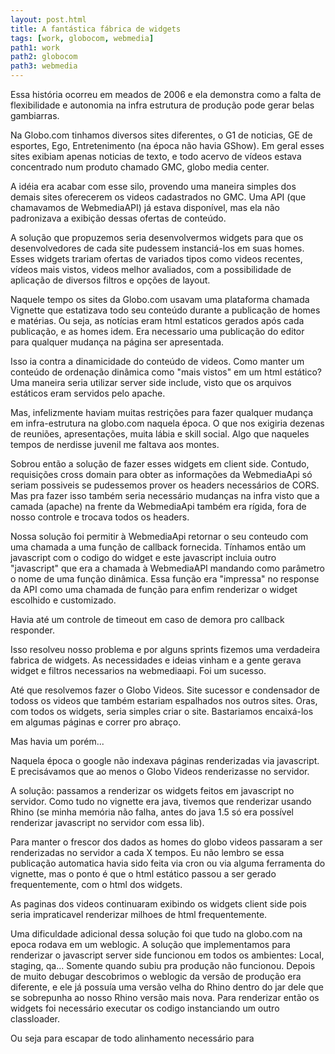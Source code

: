 ```yaml
---
layout: post.html
title: A fantástica fábrica de widgets
tags: [work, globocom, webmedia]
path1: work
path2: globocom
path3: webmedia
---
```


Essa história ocorreu em meados de 2006 e ela demonstra como a falta de flexibilidade e autonomia na infra estrutura de produção pode gerar belas gambiarras.

Na Globo.com tinhamos diversos sites diferentes, o G1 de noticias, GE de esportes, Ego, Entretenimento (na época não havia GShow). Em geral esses sites exibiam apenas noticias de texto, e todo acervo de vídeos estava concentrado num produto chamado GMC, globo media center.

A idéia era acabar com esse silo, provendo uma maneira simples dos demais sites oferecerem os videos cadastrados no GMC. Uma API (que chamavamos de WebmediaAPI) já estava disponível, mas ela não padronizava a exibição dessas ofertas de conteúdo.

A solução que propuzemos seria desenvolvermos widgets para que os desenvolvedores de cada site pudessem instanciá-los em suas homes. Esses widgets trariam ofertas de variados tipos como videos recentes, vídeos mais vistos, videos melhor avaliados, com a possibilidade de aplicação de diversos filtros e opções de layout.

Naquele tempo os sites da Globo.com usavam uma plataforma chamada Vignette que estatizava todo seu conteúdo durante a publicação de homes e matérias. Ou seja, as notícias eram html estaticos gerados após cada publicação, e as homes idem. Era necessario uma publicação do editor para qualquer mudança na página ser apresentada.

Isso ia contra a dinamicidade do conteúdo de videos. Como manter um conteúdo de ordenação dinâmica como "mais vistos" em um html estático? Uma maneira seria utilizar server side include, visto que os arquivos estáticos eram servidos pelo apache.

Mas, infelizmente haviam muitas restrições para fazer qualquer mudança em infra-estrutura na globo.com naquela época. O que nos exigiria dezenas de reuniões, apresentações, muita lábia e skill social. Algo que naqueles tempos de nerdisse juvenil me faltava aos montes.

Sobrou então a solução de fazer esses widgets em client side. Contudo, requisições cross domain para obter as informações da WebmediaApi só seriam possiveis se pudessemos prover os headers necessários de CORS. Mas pra fazer isso também seria necessário mudanças na infra visto que a camada (apache) na frente da WebmediaApi também era rígida, fora de nosso controle e trocava todos os headers.

Nossa solução foi permitir à WebmediaApi retornar o seu conteudo com uma chamada a uma função de callback fornecida. Tínhamos então um javascript com o codigo do widget e este javascript incluia outro "javascript" que era a chamada à WebmediaAPI mandando como parâmetro o nome de uma função dinâmica. Essa função era "impressa" no response da API como uma chamada de função para enfim renderizar o widget escolhido e customizado.

Havia até um controle de timeout em caso de demora pro callback responder.

Isso resolveu nosso problema e por alguns sprints fizemos uma verdadeira fabrica de widgets. As necessidades e ideias vinham e a gente gerava widget e filtros necessarios na webmediaapi. Foi um sucesso.

Até que resolvemos fazer o Globo Videos. Site sucessor e condensador de todoss os videos que também estariam espalhados nos outros sites. Oras, com todos os widgets, seria simples criar o site. Bastariamos encaixá-los em algumas páginas e correr pro abraço.

Mas havia um porém...

Naquela época o google não indexava páginas renderizadas via javascript. E precisávamos que ao menos o Globo Videos renderizasse no servidor.

A solução: passamos a renderizar os widgets feitos em javascript no servidor. Como tudo no vignette era java, tivemos que renderizar usando Rhino (se minha memória não falha, antes do java 1.5 só era possível renderizar javascript no servidor com essa lib).

Para manter o frescor dos dados as homes do globo videos passaram a ser renderizadas no servidor a cada X tempos. Eu não lembro se essa publicação automatica havia sido feita via cron ou via alguma ferramenta do vignette, mas o ponto é que o html estático passou a ser gerado frequentemente, com o html dos widgets.

As paginas dos videos continuaram exibindo os widgets client side pois seria impraticavel renderizar milhoes de html frequentemente.

Uma dificuldade adicional dessa solução foi que tudo na globo.com na epoca rodava em um weblogic. A solução que implementamos para renderizar o javascript server side funcionou em todos os ambientes: Local, staging, qa... Somente quando subiu pra produção não funcionou. Depois de muito debugar descobrimos o weblogic da versão de produção era diferente, e ele já possuía uma versão velha do Rhino dentro do jar dele que se sobrepunha ao nosso Rhino versão mais nova. Para renderizar então os widgets foi necessário executar os codigo instanciando um outro classloader.

Ou seja para escapar de todo alinhamento necessário para











